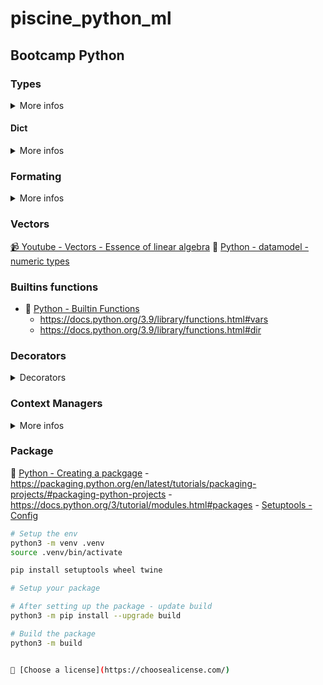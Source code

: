 # piscine_python_ml

## Bootcamp Python

### Types

<details>
<summary>More infos</summary>

- 🐍 [ Python - Built-in Types](https://docs.python.org/3/library/stdtypes.html)
  - https://docs.python.org/3/library/stdtypes.html#truth-value-testing
  - https://docs.python.org/3/library/stdtypes.html#numeric-types-int-float-complex
  - https://docs.python.org/3/library/stdtypes.html#numeric-types-int-float-complex
  - https://docs.python.org/3/library/stdtypes.html#sequence-types-list-tuple-range
  - https://docs.python.org/3/library/stdtypes.html#text-sequence-type-str
  - https://docs.python.org/3/library/stdtypes.html#set-types-set-frozenset
  - https://docs.python.org/3/library/stdtypes.html#mapping-types-dict

```mermaid
classDiagram
    class object {
        <<built-in>>
    }
    class int {
        <<built-in>>
    }
    class float {
        <<built-in>>
    }
    class str {
        <<built-in>>
    }
    class list {
        <<built-in>>
    }
    class dict {
        <<built-in>>
    }
    class tuple {
        <<built-in>>
    }
    class set {
        <<built-in>>
    }

    object <|-- int
    object <|-- float
    object <|-- complex
    object <|-- str
    object <|-- list
    object <|-- dict
    object <|-- tuple
    object <|-- set

    note for object "Base class of all Python objects"
    note for int "Whole numbers (e.g., 1, 2, 3)"
    note for float "Decimal numbers (e.g., 3.14, -0.5)"
    note for complex "Complex numbers (e.g., 3+4j)"
    note for str "Text strings (e.g., 'hello', \'\'world\'\')"
    note for list "Ordered collections (e.g., [1, 2, 3])"
    note for dict "Key-value mappings (e.g., {'a': 1})"
    note for tuple "Immutable ordered collections (e.g., (1, 2, 3))"
    note for set "Unordered unique elements (e.g., {1, 2, 3})"
```

</details>

#### Dict

<details>
<summary>More infos</summary>

- 🐍 [ Python - Dictionaries ](https://docs.python.org/3/library/stdtypes.html#mapping-types-dict)

```mermaid
flowchart LR
    classDef basic fill:#90EE90,stroke:#006400,color:#000000
    classDef modify fill:#FFB6C1,stroke:#8B0000,color:#000000
    classDef query fill:#ADD8E6,stroke:#000080,color:#000000

    Start["Dictionary Operations"] --> Basic["Basic Operations"]
    Start --> Modify["Modification"]
    Start --> Query["Query Operations"]

    subgraph "Basic Operations"
        Basic --> Create["Creation
        d = {}"]
        Basic --> Access["Access
        d[key]"]
        Basic --> Check["Check Existence
        key in d"]
    end

    subgraph "Modification"
        Modify --> Add["Add/Update
        d[key] = value"]
        Modify --> Delete["Delete
        del d[key]<br>d.pop(key, return_value)"]
        Modify --> Clear["Clear All
        d.clear()"]
    end

    subgraph "Query Operations"
        Query --> Keys["Get Keys
        d.keys()"]
        Query --> Values["Get Values
        d.values()"]
        Query --> Items["Get Items
        d.items()"]
    end

    class Basic,Create,Access,Check basic
    class Modify,Add,Delete,Pop,Clear modify
    class Query,Keys,Values,Items query
```

</details>

### Formating

<details>
<summary>More infos</summary>

- 🐍 [ Python - Format Specification Mini-Language ](https://docs.python.org/3.9/library/string.html#format-specification-mini-language)

```mermaid
flowchart LR
    classDef basic fill:#90EE90,stroke:#006400,color:#000000
    classDef advanced fill:#FFB6C1,stroke:#8B0000,color:#000000
    classDef output fill:#ADD8E6,stroke:#000080,color:#000000

    Start["String Formatting"] --> Basic["Basic Methods"]
    Start --> Advanced["Advanced Methods<br><br>[[fill]align][sign][#][0][width][grouping_option][.precision][type]"]

    subgraph "Basic Methods"
        Basic --> F["f-strings
        name = 'John'
        f'Hello, {name}!'"]
        Basic --> Format["str.format()
        'Hello, {}!'.format(name)"]
        Basic --> Percent["% Operator
        'Hello, %s!' % name"]
    end

    subgraph "Advanced Methods"
        Advanced --> Align["Alignment
        '{:-^10}'.format(name)"]
        Advanced --> Fill["Fill Character
        '{:_>10}'.format(name)"]
        Advanced --> Width["Width Specifier
        '{:10}'.format(name)"]
        Advanced --> Precision["Precision
        '{:.2f}'.format(3.14159)"]
    end

    F --> Output1["Output:
    Hello, John!"]
    Format --> Output2["Output:
    Hello, John!"]
    Percent --> Output3["Output:
    Hello, John!"]
    Fill --> Output4["Output:<br>______John"]
    Align --> Output5["Output:<br>---John---"]
    Width --> Output6["Output:
    John"]
    Precision --> Output7["Output:
    3.14"]

    class Basic,Format,F,Percent basic
    class Advanced,Align,Width,Precision,Fill advanced
    class Output1,Output2,Output3,Output4,Output5,Output6,Output7 output
```

</details>

### Vectors

[ 📹 Youtube - Vectors - Essence of linear algebra](https://youtu.be/fNk_zzaMoSs?si=nukJqaKyoSkP-tFA)
🐍 [ Python - datamodel - numeric types](https://docs.python.org/3.9/reference/datamodel.html#emulating-numeric-types)

### Builtins functions

- 🐍 [ Python - Builtin Functions](https://docs.python.org/3.9/library/functions.html)
  - https://docs.python.org/3.9/library/functions.html#vars
  - https://docs.python.org/3.9/library/functions.html#dir

### Decorators

<details>
<summary>Decorators</summary>

- 🐍 [ Python - Decorators](https://docs.python.org/3/glossary.html#term-decorator)

```mermaid
sequenceDiagram
    participant C as Client Code
    participant D as Decorator (@my_decorator)
    participant W as Wrapper Function
    participant O as Original Function

    Note over C,O: Normal Execution Flow
    C->>+D: Call decorated function
    D->>+W: Execute wrapper
    Note over W: Before function code runs
    W->>+O: Call original function
    O-->>-W: Return from original
    Note over W: After function code runs
    W-->>-D: Return to decorator
    D-->>-C: Final return to client

    Note over C,O: Equivalent Manual Decoration
    C->>D: my_decorator(original_function)
    D-->>C: Returns decorated function
```

Best Practices

1. Always use functools.wraps to preserve the original function's metadata:

```python
from functools import wraps

def my_decorator(func):
    @wraps(func)  # Preserves function name, docstring, etc.
    def wrapper(*args, **kwargs):
        return func(*args, **kwargs)
    return wrapper
```

2. Handle arguments properly using \*args and \*\*kwargs:

```python
def flexible_decorator(func):
    def wrapper(*args, **kwargs):
        print(f"Received args: {args}, kwargs: {kwargs}")
        return func(*args, **kwargs)
    return wrapper
```

</details>

### Context Managers

<details>
<summary>More infos</summary>

- 🐍 [ Python - Context Managers](https://docs.python.org/3/library/stdtypes.html#typecontextmanager)

```mermaid
sequenceDiagram
    participant C as Client Code
    participant W as With Statement
    participant CM as Context Manager

    Note over C,CM: Normal Execution
    C->>W: Enter with block
    W->>CM: __enter__()
    CM-->>W: Return value
    W->>C: Assign to 'as' variable
    Note over C: Execute block content
    C->>W: Block complete
    W->>CM: __exit__(None, None, None)

    Note over C,CM: Exception Case
    C->>W: Enter with block
    W->>CM: __enter__()
    CM-->>W: Return value
    W->>C: Assign to 'as' variable
    Note over C: Execute block content
    C->>W: Raise Exception
    W->>CM: __exit__(exc_type, exc_val, traceback)
    alt __exit__ returns True
        CM-->>W: Suppress exception
    else __exit__ returns False
        CM-->>W: Propagate exception
    end
```

</details>

### Package

🐍 [Python - Creating a packgage](https://docs.python.org/3.9/distributing/index.html)
    - https://packaging.python.org/en/latest/tutorials/packaging-projects/#packaging-python-projects
    - https://docs.python.org/3/tutorial/modules.html#packages
    - [Setuptools - Config](https://setuptools.pypa.io/en/latest/userguide/pyproject_config.html)

```bash
# Setup the env
python3 -m venv .venv
source .venv/bin/activate
```

```bash
pip install setuptools wheel twine

# Setup your package
```

```bash
# After setting up the package - update build
python3 -m pip install --upgrade build
```

```bash
# Build the package
python3 -m build
```

```bash

📜 [Choose a license](https://choosealicense.com/)


